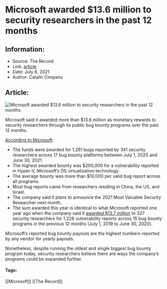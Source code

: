 # Microsoft awarded $13.6 million to security researchers in the past 12 months
### 

## Information:
+ Source: The Record
+ Link: [article](https://therecord.media/microsoft-awarded-13-6-million-to-security-researchers-in-the-past-12-months/)
+ Date: July 8, 2021
+ Author: Catalin Cimpanu


## Article:
![Microsoft awarded $13.6 million to security researchers in the past 12 months](https://therecord.media/wp-content/uploads/2021/07/MSFT-2021-bounties.png)

Microsoft said it awarded more than $13.6 million as monetary rewards to security researchers through its public bug bounty programs over the past 12 months.


[According to Microsoft](https://msrc-blog.microsoft.com/2021/07/08/microsoft-bug-bounty-programs-year-in-review-13-6m-in-rewards/):


* The funds were awarded for 1,261 bugs reported by 341 security researchers across 17 bug bounty platforms between July 1, 2020 and June 30, 2021.
* The highest awarded bounty was $200,000 for a vulnerability reported in Hyper-V, Microsoft’s OS virtualization technology.
* The average bounty was more than $10,000 per valid bug report across all programs.
* Most bug reports came from researchers residing in China, the US, and Israel.
* The company said it plans to announce the 2021 Most Valuable Security Researcher next month.
* The sum awarded this year is identical to what Microsoft reported one year ago when the company said it [awarded $1](https://msrc-blog.microsoft.com/2020/08/04/microsoft-bug-bounty-programs-year-in-review/)[3](https://msrc-blog.microsoft.com/2020/08/04/microsoft-bug-bounty-programs-year-in-review/)[.7 million](https://msrc-blog.microsoft.com/2020/08/04/microsoft-bug-bounty-programs-year-in-review/) to 327 security researchers for 1,226 vulnerability reports across 15 bug bounty programs in the previous 12 months (July 1, 2019 to June 30, 2020).


Microsoft’s reported bug bounty payouts are the highest numbers reported by any vendor for yearly payouts.


Nonetheless, despite running the oldest and single biggest bug bounty program today, security researchers believe there are ways the company’s programs could be expanded further.








#### Tags:
[[Microsoft]] [[The Record]]
